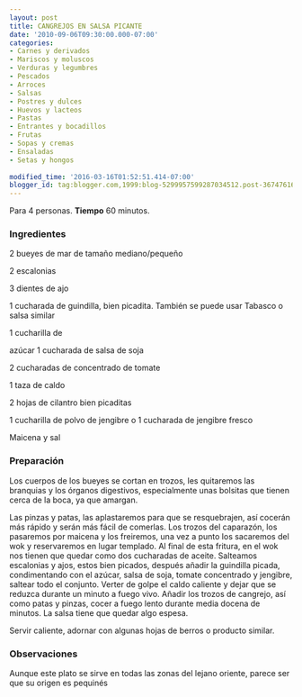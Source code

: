 ```yaml
---
layout: post
title: CANGREJOS EN SALSA PICANTE
date: '2010-09-06T09:30:00.000-07:00'
categories:
- Carnes y derivados
- Mariscos y moluscos
- Verduras y legumbres
- Pescados
- Arroces
- Salsas
- Postres y dulces
- Huevos y lacteos
- Pastas
- Entrantes y bocadillos
- Frutas
- Sopas y cremas
- Ensaladas
- Setas y hongos
 
modified_time: '2016-03-16T01:52:51.414-07:00'
blogger_id: tag:blogger.com,1999:blog-5299957599287034512.post-3674761655386952330
---
```


Para 4 personas.
<b>Tiempo</b> 60 minutos.

<h3>Ingredientes</h3>

2 bueyes de mar de tamaño mediano/pequeño

2 escalonias

3 dientes de ajo

1 cucharada de guindilla, bien picadita. También se puede usar Tabasco o salsa similar

1 cucharilla de

azúcar 1 cucharada de salsa de soja

2 cucharadas de concentrado de tomate

1 taza de caldo

2 hojas de cilantro bien picaditas

1 cucharilla de polvo de jengibre o 1 cucharada de jengibre fresco

Maicena y sal

<h3>Preparación</h3>

Los cuerpos de los bueyes se cortan en trozos, les quitaremos las branquias y los órganos digestivos, especialmente unas bolsitas que tienen cerca de la boca, ya que amargan.

Las pinzas y patas, las aplastaremos para que se resquebrajen, así cocerán más rápido y serán más fácil de comerlas. Los trozos del caparazón, los pasaremos por maicena y los freiremos, una vez a punto los sacaremos del wok y reservaremos en lugar templado. Al final de esta fritura, en el wok nos tienen que quedar como dos cucharadas de aceite. Salteamos escalonias y ajos, estos bien picados, después añadir la guindilla picada, condimentando con el azúcar, salsa de soja, tomate concentrado y jengibre, saltear todo el conjunto. Verter de golpe el caldo caliente y dejar que se reduzca durante un minuto a fuego vivo. Añadir los trozos de cangrejo, así como patas y pinzas, cocer a fuego lento durante media docena de minutos. La salsa tiene que quedar algo espesa.

Servir caliente, adornar con algunas hojas de berros o producto similar.

<h3>Observaciones</h3>

Aunque este plato se sirve en todas las zonas del lejano oriente, parece ser que su origen es pequinés


